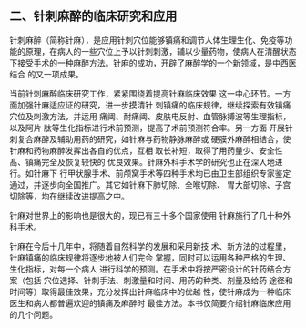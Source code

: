 ## 二、针刺麻醉的临床研究和应用

针刺麻醉（简称针麻），是应用针刺穴位能够镇痛和调节人体生理生化、免疫等功能的原理，在病人的一些穴位上予以针刺刺激，辅以少量药物，使病人在清醒状态下接受手术的一种麻醉方法。针麻的成功，开辟了麻醉学的一个新领域，是中西医结合  的又一项成果。

当前针刺麻醉临床研究工作，紧紧围绕着提高针麻临床效果  这一中心环节。一方面加强针麻适应证的研究，进一步摸清针 刺镇痛的临床规律，继续探索有效镇痛穴位及刺激方法，并运用 痛阈、耐痛阈、皮肤电反射、血管脉搏波等生理指标，以及阿片  肽等生化指标进行术前预测，提高了术前预测符合率。另一方面 开展针刺复合麻醉及辅助用药的研究，如针麻与药物静脉麻醉或 硬膜外麻醉相结合，使针麻和药物麻醉发挥出各自的优点，互相  取长补短，取得了用药量少、安全性髙、镇痛完全及恢复较快的 优良效果。针麻外科手术学的研究也正在深入地进行。如针麻下 行甲状腺手术、前颅窝手术等四种手术均已由卫生部组织专家鉴定通过，并逐步向全国推广。其它如针麻下肺切除、全喉切除、 胃大部切除、子宫切除等，均在继续改进提高之中。

  针麻对世界上的影响也是很大的，现已有三十多个国家使用 针麻施行了几十种外科手术。

  针麻在今后十几年中，将随着自然科学的发展和采用新技 术、新方法的过程里，针麻镇痛的临床规律将逐步地被人们完会 掌握，同时可以运用各种严格的生理、生化指标，对每一个病人  进行科学的预测。在手术中将按严密设计的针药结合方案（包括 穴位选择、针刺手法、刺激量和时间、用药的种类、剂量及给药 途径和时间等）取得最佳效果，充分发挥出针麻临床中的优越  性，使针麻成为一种临床医生和病人都普遍欢迎的镇痛及麻醉时 最佳方法。本书仅简要介绍针麻临床应用的几个问题。
